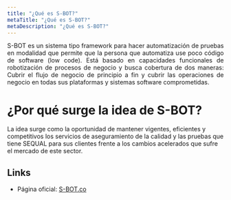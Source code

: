 ```yaml
---
title: "¿Qué es S-BOT?"
metaTitle: "¿Qué es S-BOT?"
metaDescription: "¿Qué es S-BOT?"
---
```


<p style="text-align: justify;"> S-BOT es un sistema tipo framework para hacer automatización de pruebas en modalidad que permite que la persona que automatiza use poco código de software (low code). Está basado en capacidades funcionales de robotización de procesos de negocio y busca cobertura de dos maneras: Cubrir el flujo de negocio de principio a fin y cubrir las operaciones de negocio en todas sus plataformas y sistemas software comprometidas.

# ¿Por qué surge la idea de S-BOT?

 La idea surge como la oportunidad de mantener vigentes, eficientes y competitivos los servicios de aseguramiento de la calidad y las pruebas que tiene SEQUAL para sus clientes frente a los cambios acelerados que sufre el mercado de este sector. </p>

## Links

* Página oficial: [S-BOT.co](https://sbot.co)